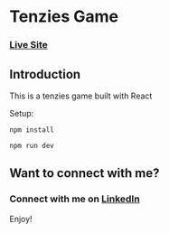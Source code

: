 # Tenzies Game

### [Live Site](https://tenzies-2.netlify.app/)

## Introduction

This is a tenzies game built with React

Setup:

```
npm install

npm run dev

```

## Want to connect with me?

### Connect with me on [LinkedIn](https://www.linkedin.com/in/vutomi-luigi-khosa)

Enjoy!
